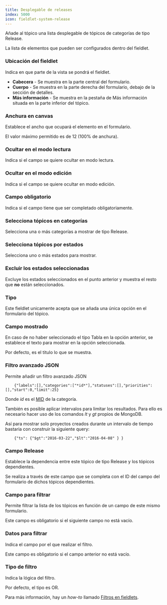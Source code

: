 ```yaml
---
title: Desplegable de releases
index: 5000
icon: fieldlet-system-release
---
```


Añade al tópico una lista desplegable de tópicos de categorías de tipo Release.

La lista de elementos que pueden ser configurados dentro del fieldlet.


### Ubicación del fieldlet

Indica en que parte de la vista se pondrá el fieldlet.

- **Cabecera** - Se muestra en la parte central del formulario.
- **Cuerpo** - Se muestra en la parte derecha del formulario, debajo de la sección de detalles.
- **Más información** - Se muestra en la pestaña de Más información situada en la parte inferior del tópico.

### Anchura en canvas

Establece el ancho que ocupará el elemento en el formulario.

El valor máximo permitido es de 12 (100% de anchura).


### Ocultar en el modo lectura

Indica si el campo se quiere ocultar en modo lectura.


### Ocultar en el modo edición

Indica si el campo se quiere ocultar en modo edición.


### Campo obligatorio

Indica si el campo tiene que ser completado obligatoriamente.

### Selecciona tópicos en categorías

Selecciona una o más categorías a mostrar de tipo Release.

### Selecciona tópicos por estados

Selecciona uno o más estados para mostrar.

### Excluir los estados seleccionadas

Excluye los estados seleccionados en el punto anterior y muestra el resto que **no** están seleccionados.

### Tipo

Este fieldlet unicamente acepta que se añada una única opción en el formulario del tópico.


### Campo mostrado

En caso de no haber seleccionado el tipo Tabla en la opción anterior, se establece el texto para mostrar en la opción seleccionada.

Por defecto, es el titulo lo que se muestra.


### Filtro avanzado JSON

Permite añadir un filtro avanzado JSON

        {"labels":[],"categories":["*id*"],"statuses":[],"priorities":[],"start":0,"limit":25}

Donde *id* es el [MID](concepts/mid) de la categoría.

También es posible aplicar intervalos para limitar los resultados. Para ello es necesario hacer uso de los comandos *lt* y *gt* propios de MongoDB.

Así para mostrar solo proyectos creados durante un intervalo de tiempo bastaria con construir la siguiente query:

        {"ts": {"$gt":"2016-03-22","$lt":"2016-04-08" } }


### Campo Release

Establece la dependencia entre este tópico de tipo Release y los tópicos dependientes.

Se realiza a través de este campo que se completa con el ID del campo del formulario de dichos tópicos dependientes.

### Campo para filtrar

Permite filtrar la lista de los tópicos en función de un campo de este mismo formulario.

Este campo es obligatorio si el siguiente campo no está vacío.

### Datos para filtrar

Indica el campo por el que realizar el filtro.

Este campo es obligatorio si el campo anterior no está vacío.

### Tipo de filtro

Indica la lógica del filtro.

Por defecto, el tipo es OR.

Para más información, hay un *how-to* llamado [Filtros en fieldlets](how-to/filter-fieldlet).